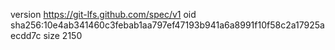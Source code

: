 version https://git-lfs.github.com/spec/v1
oid sha256:10e4ab341460c3febab1aa797ef47193b941a6a8991f10f58c2a17925aecdd7c
size 2150
